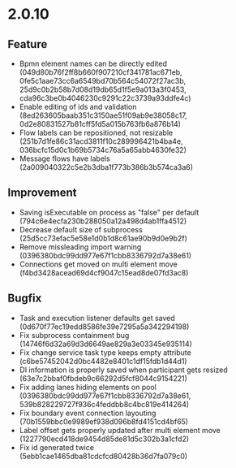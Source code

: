 2.0.10
======

Feature
-------

* Bpmn element names can be directly edited (049d80b76f2ff8b660f907210cf341781ac671eb, 0fe5c1aae73cc6a6549bd70b564c54072f27ac3b, 25d9c0b2b58b7d08d19db65d1f5e9a013a3f0453, cda96c3be0b4046230c9291c22c3739a93ddfe4c)
* Enable editing of ids and validation (8ed263605baab351c3150ae51f09ab9e38058c17, 0d2e80831527b81cff5fd5a015b763fb6a876b14)
* Flow labels can be repositioned, not resizable (251b7d1fe86c31acd3811f10c289996421b4ba4e, 036bcfc15d0c1b69b5734c76a5a65abb4630fe32)
* Message flows have labels (2a009040322c5e2b3dba1f773b386b3b574ca3a6)

Improvement
-----------

* Saving isExecutable on process as "false" per default (794c6e4ecfa230b288050a12a498d4ab1ffa4512)
* Decrease default size of subprocess (25d5cc73efac5e58e1d0b1d8c61ae90b9d0e9b2f)
* Remove missleading import warning (0396380bdc99dd977e67f1cbb8336792d7a38e61)
* Connections get moved on multi element move (f4bd3428acead69d4cf9047c15ead8de07fd3ac8)

Bugfix
------

* Task and execution listener defaults get saved (0d670f77ec19edd8586fe39e7295a5a342294198)
* Fix subprocess containment bug (14746f6d32a69d3d6649ae829a3e03345e935114)
* Fix change service task type keeps empty attribute  (c6be57452042d0bc4482e8401c1df15fdb1d44d1)
* DI information is properly saved when participant gets resized (63e7c2bbaf0fbdeb9c66292d5fcf8044c9154221)
* Fix adding lanes hiding elements on pool (0396380bdc99dd977e67f1cbb8336792d7a38e61, 539b828229727f936c4feddbb8c4bc819e414264)
* Fix boundary event connection layouting (70b1559bbc0e9989ef938d096b8fd4151cd4bf65)
* Label offset gets properly updated after multi element move (1227790ecd418de9454d85de81d5c302b3a1cfd2)
* Fix id generated twice (5ebb1cae1465dba81cdcfcd80428b36d7fa079c0)
